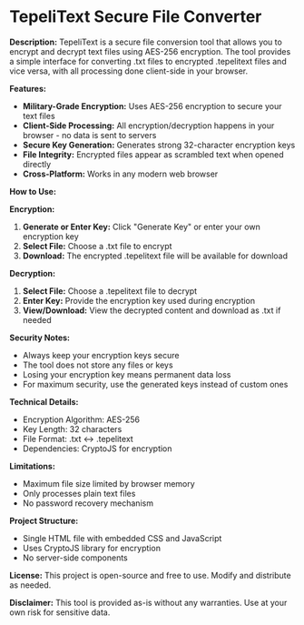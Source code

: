 # TepeliText Secure File Converter

**Description:**
TepeliText is a secure file conversion tool that allows you to encrypt and decrypt text files using AES-256 encryption. The tool provides a simple interface for converting .txt files to encrypted .tepelitext files and vice versa, with all processing done client-side in your browser.

**Features:**
* **Military-Grade Encryption:** Uses AES-256 encryption to secure your text files
* **Client-Side Processing:** All encryption/decryption happens in your browser - no data is sent to servers
* **Secure Key Generation:** Generates strong 32-character encryption keys
* **File Integrity:** Encrypted files appear as scrambled text when opened directly
* **Cross-Platform:** Works in any modern web browser

**How to Use:**

**Encryption:**
1. **Generate or Enter Key:** Click "Generate Key" or enter your own encryption key
2. **Select File:** Choose a .txt file to encrypt
3. **Download:** The encrypted .tepelitext file will be available for download

**Decryption:**
1. **Select File:** Choose a .tepelitext file to decrypt
2. **Enter Key:** Provide the encryption key used during encryption
3. **View/Download:** View the decrypted content and download as .txt if needed

**Security Notes:**
* Always keep your encryption keys secure
* The tool does not store any files or keys
* Losing your encryption key means permanent data loss
* For maximum security, use the generated keys instead of custom ones

**Technical Details:**
* Encryption Algorithm: AES-256
* Key Length: 32 characters
* File Format: .txt ↔ .tepelitext
* Dependencies: CryptoJS for encryption

**Limitations:**
* Maximum file size limited by browser memory
* Only processes plain text files
* No password recovery mechanism

**Project Structure:**
* Single HTML file with embedded CSS and JavaScript
* Uses CryptoJS library for encryption
* No server-side components

**License:**
This project is open-source and free to use. Modify and distribute as needed.

**Disclaimer:**
This tool is provided as-is without any warranties. Use at your own risk for sensitive data.
